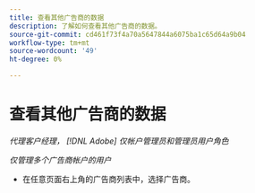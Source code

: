 ```yaml
---
title: 查看其他广告商的数据
description: 了解如何查看其他广告商的数据。
source-git-commit: cd461f73f4a70a5647844a6075ba1c65d64a9b04
workflow-type: tm+mt
source-wordcount: '49'
ht-degree: 0%

---
```


# 查看其他广告商的数据

*代理客户经理， [!DNL Adobe] 仅帐户管理员和管理员用户角色*

*仅管理多个广告商帐户的用户*

* 在任意页面右上角的广告商列表中，选择广告商。
